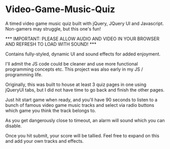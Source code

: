 # Video-Game-Music-Quiz
A timed video game music quiz built with jQuery, JQuery UI and Javascript. Non-gamers may struggle, but this one's fun!

*** IMPORTANT: PLEASE ALLOW AUDIO AND VIDEO IN YOUR BROWSER AND REFRESH TO LOAD WITH SOUND! ***

Contains fully-styled, dynamic UI and sound effects for added enjoyment.

I'll admit the JS code could be cleaner and use more functional programming concepts etc. This project was also early in my JS / programming life.

Originally, this was built to house at least 3 quiz pages in one using jQueryUI tabs, but I did not have time to go back and finish the other pages.

Just hit start game when ready, and you'll have 90 seconds to listen to a bunch of famous video game music tracks and select via radio buttons which game you think the track belongs to.

As you get dangerously close to timeout, an alarm will sound which you can disable.

Once you hit submit, your score will be tallied. Feel free to expand on this and add your own tracks and effects.


